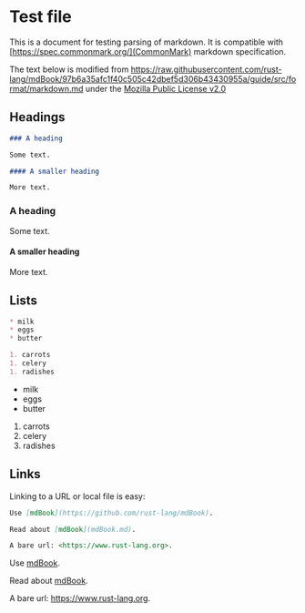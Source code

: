 # Test file

This is a document for testing parsing of markdown. It is compatible with [https://spec.commonmark.org/](CommonMark) markdown specification.

The text below is modified from https://raw.githubusercontent.com/rust-lang/mdBook/97b6a35afc1f40c505c42dbef5d306b43430955a/guide/src/format/markdown.md under the [Mozilla Public License v2.0](https://www.mozilla.org/en-US/MPL/2.0/)

## Headings

```markdown
### A heading 

Some text.

#### A smaller heading 

More text.
```

### A heading 

Some text.

#### A smaller heading 

More text.

## Lists

```markdown
* milk
* eggs
* butter

1. carrots
1. celery
1. radishes
```

* milk
* eggs
* butter

1. carrots
1. celery
1. radishes

## Links

Linking to a URL or local file is easy:

```markdown
Use [mdBook](https://github.com/rust-lang/mdBook). 

Read about [mdBook](mdBook.md).

A bare url: <https://www.rust-lang.org>.
```

Use [mdBook](https://github.com/rust-lang/mdBook). 

Read about [mdBook](mdBook.md).

A bare url: <https://www.rust-lang.org>.
